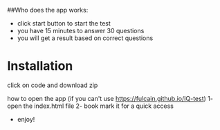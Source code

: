 ##Who does the app works:

- click start button to start the test 
- you have 15 minutes to answer 30 questions 
- you will get a result based on correct questions

# Installation
click on code and download zip

how to open the app (if you can't use https://fulcain.github.io/IQ-test)
1- open the index.html file
2- book mark it for a quick access
- enjoy!
